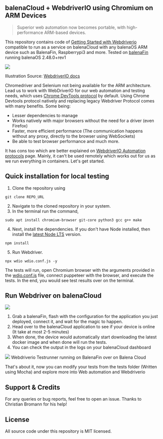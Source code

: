 ## balenaCloud + WebdriverIO using Chromium on ARM Devices

> Superior web automation now becomes portable, with high-performance ARM-based devices.

This repository contains code of [Getting Started with Webdriverio](https://webdriver.io/docs/gettingstarted.html) compatible to run as a service on balenaCloud with any balenaOS ARM device such as BalenaFin, Raspberrypi3 and more. Tested on [balenaFin](https://www.balena.io/fin) running balenaOS 2.48.0+rev1  

![](https://webdriver.io/img/devtools.png)  

Illustration Source: [WebdriverIO docs](https://webdriver.io/docs/automationProtocols.html#devtools-protocol) 

Chromedriver and Selenium not being available for the ARM architecture. Lead us to work with WebDriverIO for our web automation and testing needs, which uses [Chrome DevTools protocol](https://webdriver.io/blog/2019/09/16/devtools.html) by default. Using Chrome Devtools protocol natively and replacing legacy Webdriver Protocol comes with many benefits. Some being: 

- Lesser dependencies to manage
- Works natively with major browsers without the need for a driver (even Firefox)
- Faster, more efficient performance (The communication happens without any proxy, directly to the browser using WebSockets)
- Be able to test browser performance and much more. 

It has cons too which are better explained on [WebdriverIO Automation protocols](https://webdriver.io/docs/automationProtocols.html#devtools-protocol) page. Mainly, it can't be used remotely which works out for us as we run everything in containers. Let's get started.

## Quick installation for local testing

1. Clone the repository using 

```
git clone REPO_URL
```

2. Navigate to the cloned repository in your system.
3. In the terminal run the command,

```      
sudo apt install chromium-browser git-core python3 gcc g++ make
```

4. Next, install the dependencies. If you don't have Node installed, then install the [latest Node LTS](https://nodejs.org/en/download/) version. 

```
npm install
```
 
5. Run Webdriver. 

```
npx wdio wdio.conf.js -y
```

The tests will run, open Chromium browser with the arguments provided in the [wdio.conf.js](https://github.com/vipulgupta2048/balena-webdriverio/blob/master/wdio.conf.js) file, connect puppeteer with the browser, and execute the tests. In the end, you would see test results over on the terminal.


## Run Webdriver on balenaCloud

[![](https://www.balena.io/deploy.png)](https://dashboard.balena-cloud.com/deploy)

1. Grab a balenaFin, flash with the configuration for the application you just deployed, connect it, and wait for the magic to happen.
2. Head over to the balenaCloud application to see if your device is online (It take at most 2-5 minutes)
3. When done, the device would automatically start downloading the latest docker image and when done will run the tests. 
4. You can check the output in the logs on your balenaCloud dashboard
   
![](https://user-images.githubusercontent.com/22801822/87546279-ebcb1280-c6c6-11ea-91b5-6ae202fb21fd.png)
Webdriverio Testrunner running on BalenaFin over on Balena Cloud 

That's about it, now you can modify your tests from the tests folder (Written using Mocha) and explore more into Web automation and Webdriverio

## Support & Credits
For any queries or bug reports, feel free to open an issue.
Thanks to Christian Bromann for his help! 

## License 
All source code under this repository is MIT licensed.
